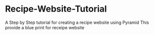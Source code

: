 # Recipe-Website-Tutorial
A Step by Step tutorial for creating a recipe website using Pyramid
This provide a blue print for receipe website
